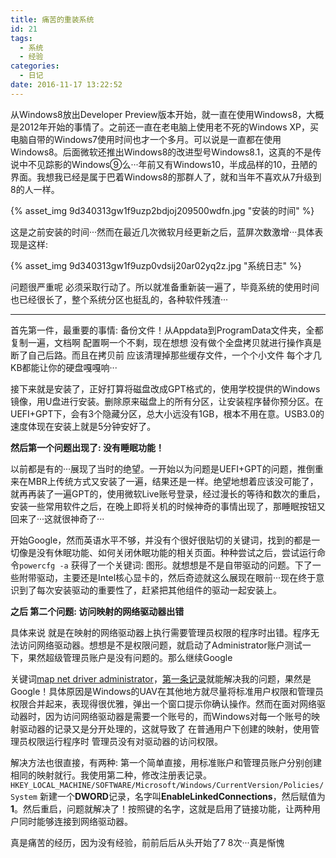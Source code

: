 ```yaml
---
title: 痛苦的重装系统
id: 21
tags:
  - 系统
  - 经验
categories:
  - 日记
date: 2016-11-17 13:22:52
---
```

从Windows8放出Developer Preview版本开始，就一直在使用Windows8，大概是2012年开始的事情了。之前还一直在老电脑上使用老不死的Windows XP，买电脑自带的Windows7使用时间也才一个多月。可以说是一直都在使用Windows8。后面微软还推出Windows8的改进型号Windows8.1，这真的不是传说中不见踪影的Windows⑨么···年前又有Windows10，半成品样的10，丑陋的界面。我想我已经是属于巴着Windows8的那群人了，就和当年不喜欢从7升级到8的人一样。

{% asset_img 9d340313gw1f9uzp2bdjoj209500wdfn.jpg "安装的时间" %}

这是之前安装的时间···然而在最近几次微软月经更新之后，蓝屏次数激增···具体表现是这样:

{% asset_img 9d340313gw1f9uzp0vdsij20ar02yq2z.jpg "系统日志" %}

问题很严重呢 必须采取行动了。所以就准备重新装一遍了，毕竟系统的使用时间也已经很长了，整个系统分区也挺乱的，各种软件残渣···
<!--more-->
* * *

首先第一件，最重要的事情: 备份文件！从Appdata到ProgramData文件夹，全都复制一遍，文档啊 配置啊一个不剩，现在想想 没有做个全盘拷贝就进行操作真是断了自己后路。而且在拷贝前 应该清理掉那些缓存文件，一个个小文件 每个才几KB都能让你的硬盘嘎嘎响···

接下来就是安装了，正好打算将磁盘改成GPT格式的，使用学校提供的Windows镜像，用U盘进行安装。删除原来磁盘上的所有分区，让安装程序替你预分区。在UEFI+GPT下，会有3个隐藏分区，总大小远没有1GB，根本不用在意。USB3.0的速度体现在安装上就是5分钟安好了。

**然后第一个问题出现了: 没有睡眠功能！**

以前都是有的···展现了当时的绝望。一开始以为问题是UEFI+GPT的问题，推倒重来在MBR上传统方式又安装了一遍，结果还是一样。绝望地想着应该没可能了，就再再装了一遍GPT的，使用微软Live账号登录，经过漫长的等待和数次的重启，安装一些常用软件之后，在晚上即将关机的时候神奇的事情出现了，那睡眠按钮又回来了···这就很神奇了···

开始Google，然而英语水平不够，并没有个很好很贴切的关键词，找到的都是一切像是没有休眠功能、如何关闭休眠功能的相关页面。种种尝试之后，尝试运行命令`powercfg -a` 获得了一个关键词: 图形。就想想是不是自带驱动的问题。下了一些附带驱动，主要还是Intel核心显卡的，然后奇迹就这么展现在眼前···现在终于意识到了每次安装驱动的重要性了，赶紧把其他组件的驱动一起安装上。

**之后 第二个问题: 访问映射的网络驱动器出错**

具体来说 就是在映射的网络驱动器上执行需要管理员权限的程序时出错。程序无法访问网络驱动器。想想是不是权限问题，就启动了Administrator账户测试一下，果然超级管理员账户是没有问题的。那么继续Google

关键词[map net driver administrator](https://www.google.com/search?q=map+net+driver+administrator)，[第一条记录](http://www.winability.com/how-to-make-elevated-programs-recognize-network-drives/)就能解决我的问题，果然是Google！具体原因是Windows的UAV在其他地方就尽量将标准用户权限和管理员权限合并起来，表现得很优雅，弹出一个窗口提示你确认操作。然而在面对网络驱动器时，因为访问网络驱动器是需要一个账号的，而Windows对每一个账号的映射驱动器的记录又是分开处理的，这就导致了 在普通用户下创建的映射，使用管理员权限运行程序时 管理员没有对驱动器的访问权限。

解决方法也很直接，有两种: 第一个简单直接，用标准账户和管理员账户分别创建相同的映射就行。我使用第二种，修改注册表记录。`HKEY_LOCAL_MACHINE/SOFTWARE/Microsoft/Windows/CurrentVersion/Policies/System` 新建一个**DWORD**记录，名字叫****EnableLinkedConnections****，然后赋值为**1**。然后重启，问题就解决了！按照键的名字，这就是启用了链接功能，让两种用户同时能够连接到网络驱动器。

真是痛苦的经历，因为没有经验，前前后后从头开始了7 8次···真是惭愧
